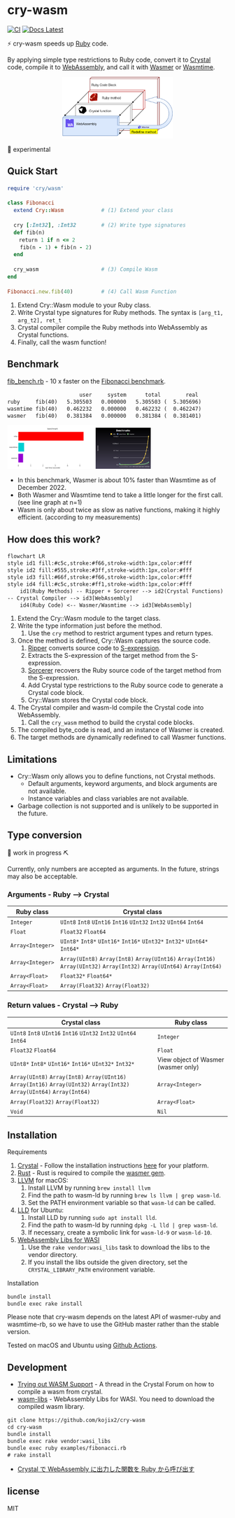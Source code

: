 # cry-wasm

[![CI](https://github.com/kojix2/cry-wasm/actions/workflows/ci.yml/badge.svg)](https://github.com/kojix2/cry-wasm/actions/workflows/ci.yml)
[![Docs Latest](https://img.shields.io/badge/docs-latest-blue.svg)](https://kojix2.github.io/cry-wasm/)

:zap: cry-wasm speeds up [Ruby](https://github.com/ruby/ruby) code.

By applying simple type restrictions to Ruby code, convert it to [Crystal](https://github.com/crystal-lang/crystal) code, compile it to [WebAssembly](https://webassembly.org/), and call it with [Wasmer](https://github.com/wasmerio/wasmer) or [Wasmtime](https://github.com/bytecodealliance/wasmtime).

<div align="center"><img src="https://raw.githubusercontent.com/kojix2/cry-wasm/main/doc/overview.drawio.png" width=50% height=50%></div>

:space_invader: experimental

## Quick Start

```ruby
require 'cry/wasm'

class Fibonacci
  extend Cry::Wasm            # (1) Extend your class

  cry [:Int32], :Int32        # (2) Write type signatures
  def fib(n)
  　return 1 if n <= 2
    fib(n - 1) + fib(n - 2)
  end

  cry_wasm                    # (3) Compile Wasm
end

Fibonacci.new.fib(40)         # (4) Call Wasm Function
```

1. Extend Cry::Wasm module to your Ruby class.
2. Write Crystal type signatures for Ruby methods. The syntax is `[arg_t1, arg_t2], ret_t`
3. Crystal compiler compile the Ruby methods into WebAssembly as Crystal functions.
4. Finally, call the wasm function!

## Benchmark

[fib_bench.rb](https://github.com/kojix2/cry-wasm/blob/main/examples/fib_bench.rb) - 10 x faster on the [Fibonacci benchmark](https://crystal-lang.org/2016/07/15/fibonacci-benchmark/).

```
                       user     system      total        real
ruby     fib(40)   5.305503   0.000000   5.305503 (  5.305696)
wasmtime fib(40)   0.462232   0.000000   0.462232 (  0.462247)
wasmer   fib(40)   0.381384   0.000000   0.381384 (  0.381401)
```

<img src="https://raw.githubusercontent.com/kojix2/cry-wasm/main/doc/benchmark.svg" width="40%" height="40%"><img src="https://raw.githubusercontent.com/kojix2/cry-wasm/main/doc/benchmark_plot.png" width=25% height="25%">

* In this benchmark, Wasmer is about 10% faster than Wasmtime as of December 2022.
* Both Wasmer and Wasmtime tend to take a little longer for the first call. (see line graph at n=1)
* Wasm is only about twice as slow as native functions, making it highly efficient. (according to my measurements)

## How does this work?

```mermaid
flowchart LR
style id1 fill:#c5c,stroke:#f66,stroke-width:1px,color:#fff
style id2 fill:#555,stroke:#3ff,stroke-width:1px,color:#fff
style id3 fill:#66f,stroke:#f66,stroke-width:1px,color:#fff
style id4 fill:#c5c,stroke:#ff1,stroke-width:1px,color:#fff
    id1(Ruby Methods) -- Ripper + Sorcerer --> id2(Crystal Functions) -- Crystal Compiler --> id3[WebAssembly]
    id4(Ruby Code) <-- Wasmer/Wasmtime --> id3[WebAssembly]
```

1. Extend the Cry::Wasm module to the target class.
1. Write the type information just before the method.
   1. Use the `cry` method to restrict argument types and return types.
1. Once the method is defined, Cry::Wasm captures the source code.
   1. [Ripper](https://ruby-doc.org/stdlib-3.1.2/libdoc/ripper/rdoc/Ripper.html) converts source code to [S-expression](https://en.wikipedia.org/wiki/S-expression).
   1. Extracts the S-expression of the target method from the S-expression.
   1. [Sorcerer](https://github.com/rspec-given/sorcerer) recovers the Ruby source code of the target method from the S-expression.
   1. Add Crystal type restrictions to the Ruby source code to generate a Crystal code block.
   1. Cry::Wasm stores the Crystal code block.
1. The Crystal compiler and wasm-ld compile the Crystal code into WebAssembly.
   1. Call the `cry_wasm` method to build the crystal code blocks.
1. The compiled byte_code is read, and an instance of Wasmer is created.
1. The target methods are dynamically redefined to call Wasmer functions.

## Limitations

- Cry::Wasm only allows you to define functions, not Crystal methods.
  - Default arguments, keyword arguments, and block arguments are not available.
  - Instance variables and class variables are not available.
- Garbage collection is not supported and is unlikely to be supported in the future.

## Type conversion

:construction: work in progress :pick: 

Currently, only numbers are accepted as arguments. In the future, strings may also be acceptable.

### Arguments - Ruby --> Crystal

|Ruby class|Crystal class|
|---|---|
|`Integer`|`UInt8` `Int8` `UInt16` `Int16` `UInt32` `Int32` `UInt64` `Int64`|
|`Float`|`Float32` `Float64`|
|`Array<Integer>`|`UInt8*` `Int8*` `UInt16*` `Int16*` `UInt32*` `Int32*` `UInt64*` `Int64*`|
|`Array<Integer>`|`Array(UInt8)` `Array(Int8)` `Array(UInt16)` `Array(Int16)` `Array(UInt32)` `Array(Int32)` `Array(UInt64)` `Array(Int64)`|
|`Array<Float>`|`Float32*` `Float64*`|
|`Array<Float>`|`Array(Float32)` `Array(Float32)`|

### Return values - Crystal --> Ruby

|Crystal class|Ruby class|
|---|---|
|`UInt8` `Int8` `UInt16` `Int16` `UInt32` `Int32` `UInt64` `Int64`|`Integer`|
|`Float32` `Float64`|`Float`|
|`UInt8*` `Int8*` `UInt16*` `Int16*` `UInt32*` `Int32*`|View object of Wasmer (wasmer only)|
|`Array(UInt8)` `Array(Int8)` `Array(UInt16)` `Array(Int16)` `Array(UInt32)` `Array(Int32)` `Array(UInt64)` `Array(Int64)`|`Array<Integer>`|
|`Array(Float32)` `Array(Float32)`|`Array<Float>`|
|`Void`|`Nil`|

## Installation

Requirements

1. [Crystal](https://github.com/crystal-lang/crystal) - Follow the installation instructions [here](https://crystal-lang.org/install/) for your platform.
1. [Rust](https://www.rust-lang.org/) - Rust is required to compile the [wasmer gem](https://github.com/wasmerio/wasmer-ruby). 
1. [LLVM](https://llvm.org/) for macOS:
    1. Install LLVM by running `brew install llvm`
    1. Find the path to wasm-ld by running `brew ls llvm | grep wasm-ld`.
    1. Set the PATH environment variable so that `wasm-ld` can be called.
1. [LLD](https://lld.llvm.org/) for Ubuntu:
    1. Install LLD by running `sudo apt install lld`.
    1. Find the path to wasm-ld by running `dpkg -L lld | grep wasm-ld`.
    1. If necessary, create a symbolic link for `wasm-ld-9` or `wasm-ld-10`.
1. [WebAssembly Libs for WASI](https://github.com/lbguilherme/wasm-libs)
    1. Use the `rake vendor:wasi_libs` task to download the libs to the vendor directory.
    1. If you install the libs outside the given directory, set the `CRYSTAL_LIBRARY_PATH` environment variable.

Installation

```
bundle install
bundle exec rake install
```
Please note that cry-wasm depends on the latest API of wasmer-ruby and wasmtime-rb, so we have to use the GitHub master rather than the stable version.

Tested on macOS and Ubuntu using [Github Actions](https://github.com/kojix2/cry-wasm/blob/main/.github/workflows/ci.yml).


## Development

- [Trying out WASM Support](https://forum.crystal-lang.org/t/trying-out-wasm-support/4508) - A thread in the Crystal Forum on how to compile a wasm from crystal.
- [wasm-libs](https://github.com/lbguilherme/wasm-libs) - WebAssembly Libs for WASI. You need to download the compiled wasm library.

```
git clone https://github.com/kojix2/cry-wasm
cd cry-wasm
bundle install
bundle exec rake vendor:wasi_libs
bundle exec ruby examples/fibonacci.rb
# rake install
```

- [Crystal で WebAssembly に出力した関数を Ruby から呼び出す](https://qiita.com/kojix2/items/b233f1419b26f7fc0e1b)

## license

MIT
